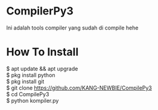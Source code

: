 # CompilerPy3
Ini adalah tools compiler yang sudah di compile hehe
# How To Install
$ apt update && apt upgrade<br>
$ pkg install python<br>
$ pkg install git<br>
$ git clone https://github.com/KANG-NEWBIE/CompilePy3<br>
$ cd CompilePy3<br>
$ python kompiler.py
